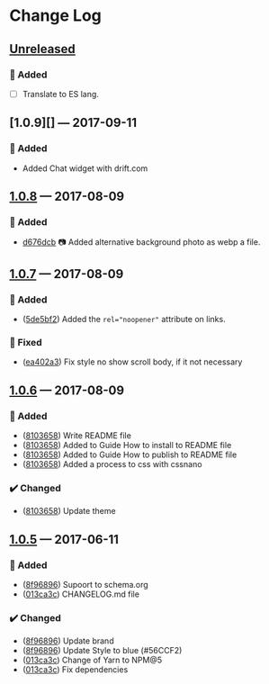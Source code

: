 # Change Log

## [Unreleased][]
### 🚀 Added
- [ ] Translate to ES lang.

## [1.0.9][] — 2017-09-11
### 🚀 Added
- Added Chat widget with drift.com


## [1.0.8][] — 2017-08-09
### 🚀 Added
- [d676dcb][] 📷 Added alternative background photo as webp a file.


## [1.0.7][] — 2017-08-09
### 🚀 Added
- ([5de5bf2][]) Added the `rel="noopener"` attribute on links.

### 🔧 Fixed
- ([ea402a3][]) Fix style no show scroll body, if it not necessary


## [1.0.6][] — 2017-08-09
### 🚀 Added
- ([8103658][]) Write README file
- ([8103658][]) Added to Guide How to install to README file
- ([8103658][]) Added to Guide How to publish to README file
- ([8103658][]) Added a process to css with cssnano

### ✔️ Changed
- ([8103658][]) Update theme


## [1.0.5][] — 2017-06-11
### 🚀 Added
- ([8f96896][]) Supoort to schema.org
- ([013ca3c][]) CHANGELOG.md file

### ✔️ Changed
- ([8f96896][]) Update brand
- ([8f96896][]) Update Style to blue (#56CCF2)
- ([013ca3c][]) Change of Yarn to NPM@5
- ([013ca3c][]) Fix dependencies

[013ca3c]: https://github.com/JonDotsoy/jondosoy-www/commit/013ca3c
[8f96896]: https://github.com/JonDotsoy/jondosoy-www/commit/8f96896
[8103658]: https://github.com/JonDotsoy/jondosoy-www/commit/8103658
[5de5bf2]: https://github.com/JonDotsoy/jondosoy-www/commit/5de5bf2
[ea402a3]: https://github.com/JonDotsoy/jondosoy-www/commit/ea402a3
[d676dcb]: https://github.com/JonDotsoy/jondosoy-www/commit/d676dcb
[1.0.5]: https://github.com/JonDotsoy/JonDotsoy-www/compare/57e2902...v1.0.5
[1.0.6]: https://github.com/JonDotsoy/JonDotsoy-www/compare/v1.0.5...v1.0.6
[1.0.7]: https://github.com/JonDotsoy/JonDotsoy-www/compare/v1.0.6...v1.0.7
[1.0.8]: https://github.com/JonDotsoy/JonDotsoy-www/compare/v1.0.6...v1.0.8
[Unreleased]: https://github.com/JonDotsoy/JonDotsoy-www/compare/v1.0.8...HEAD
